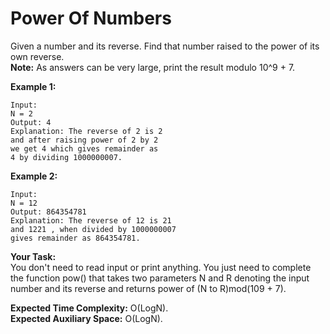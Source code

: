 # Power Of Numbers

Given a number and its reverse. Find that number raised to the power of its own reverse.<br>
**Note:** As answers can be very large, print the result modulo 10^9 + 7.

**Example 1:**
```
Input:
N = 2
Output: 4
Explanation: The reverse of 2 is 2
and after raising power of 2 by 2 
we get 4 which gives remainder as 
4 by dividing 1000000007.
```
**Example 2:**
```
Input:
N = 12
Output: 864354781
Explanation: The reverse of 12 is 21
and 1221 , when divided by 1000000007 
gives remainder as 864354781.
```
**Your Task:**<br>
You don't need to read input or print anything. You just need to complete the function pow() that takes two parameters N and R denoting the input number and its reverse and returns power of (N to R)mod(109 + 7).

**Expected Time Complexity:** O(LogN).<br>
**Expected Auxiliary Space:** O(LogN).
